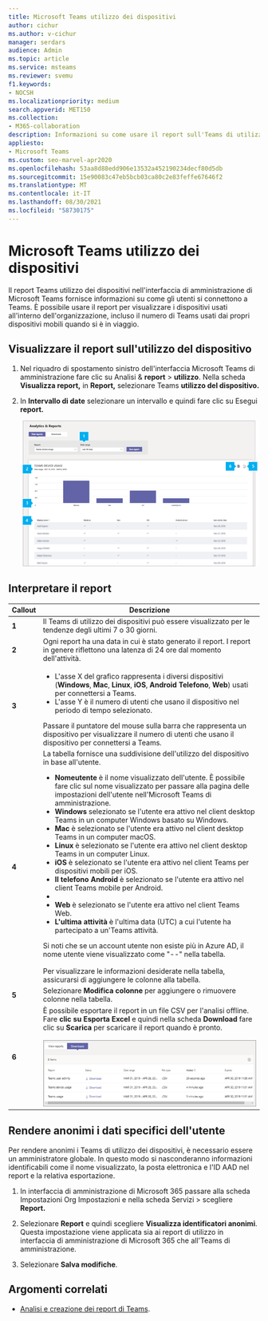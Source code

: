 ```yaml
---
title: Microsoft Teams utilizzo dei dispositivi
author: cichur
ms.author: v-cichur
manager: serdars
audience: Admin
ms.topic: article
ms.service: msteams
ms.reviewer: svemu
f1.keywords:
- NOCSH
ms.localizationpriority: medium
search.appverid: MET150
ms.collection:
- M365-collaboration
description: Informazioni su come usare il report sull'Teams di utilizzo dei dispositivi nell'interfaccia di amministrazione di Microsoft Teams per vedere in che modo gli utenti dell'organizzazione si connettono a Teams.
appliesto:
- Microsoft Teams
ms.custom: seo-marvel-apr2020
ms.openlocfilehash: 53aa8d88edd906e13532a452190234decf80d5db
ms.sourcegitcommit: 15e90083c47eb5bcb03ca80c2e83feffe67646f2
ms.translationtype: MT
ms.contentlocale: it-IT
ms.lasthandoff: 08/30/2021
ms.locfileid: "58730175"
---
```

# <a name="microsoft-teams-device-usage-report"></a>Microsoft Teams utilizzo dei dispositivi

Il report Teams utilizzo dei dispositivi nell'interfaccia di amministrazione di Microsoft Teams fornisce informazioni su come gli utenti si connettono a Teams. È possibile usare il report per visualizzare i dispositivi usati all'interno dell'organizzazione, incluso il numero di Teams usati dai propri dispositivi mobili quando si è in viaggio.  

## <a name="view-the-device-usage-report"></a>Visualizzare il report sull'utilizzo del dispositivo

1. Nel riquadro di spostamento sinistro dell'interfaccia Microsoft Teams di amministrazione fare clic su Analisi & **report**  >  **utilizzo**. Nella scheda **Visualizza report,** in **Report,** selezionare Teams **utilizzo del dispositivo.**
2. In **Intervallo di date** selezionare un intervallo e quindi fare clic su Esegui **report.**

    ![Screenshot del report sull Teams di utilizzo dei dispositivi nell'Teams di amministrazione con callout.](../media/teams-reports-device-usage-with-callouts.png "Screenshot del report sull Teams di utilizzo dei dispositivi nell'Teams di amministrazione con callout")

## <a name="interpret-the-report"></a>Interpretare il report

|Callout |Descrizione  |
|--------|-------------|
|**1**   |Il Teams di utilizzo dei dispositivi può essere visualizzato per le tendenze degli ultimi 7 o 30 giorni.  |
|**2**   |Ogni report ha una data in cui è stato generato il report. I report in genere riflettono una latenza di 24 ore dal momento dell'attività. |
|**3**   |<ul><li>L'asse X del grafico rappresenta i diversi dispositivi (**Windows**, **Mac**, **Linux**, **iOS**, **Android Telefono**, **Web**) usati per connettersi a Teams. </li><li>L'asse Y è il numero di utenti che usano il dispositivo nel periodo di tempo selezionato.</li> </ul>Passare il puntatore del mouse sulla barra che rappresenta un dispositivo per visualizzare il numero di utenti che usano il dispositivo per connettersi a Teams.|
|**4**   |La tabella fornisce una suddivisione dell'utilizzo del dispositivo in base all'utente. <ul><li>**Nomeutente** è il nome visualizzato dell'utente. È possibile fare clic sul nome visualizzato per passare alla pagina delle impostazioni dell'utente nell'Microsoft Teams di amministrazione. </li><li>**Windows** selezionato se l'utente era attivo nel client desktop Teams in un computer Windows basato su Windows.</li><li>**Mac** è selezionato se l'utente era attivo nel client desktop Teams in un computer macOS. </li> <li>**Linux** è selezionato se l'utente era attivo nel client desktop Teams in un computer Linux. </li> <li>**iOS** è selezionato se l'utente era attivo nel client Teams per dispositivi mobili per iOS.</li><li>**Il telefono Android** è selezionato se l'utente era attivo nel client Teams mobile per Android. <li><li>**Web** è selezionato se l'utente era attivo nel client Teams Web. <li>**L'ultima attività** è l'ultima data (UTC) a cui l'utente ha partecipato a un'Teams attività.</li> </ul> Si noti che se un account utente non esiste più in Azure AD, il nome utente viene visualizzato come "--" nella tabella. <br><br>Per visualizzare le informazioni desiderate nella tabella, assicurarsi di aggiungere le colonne alla tabella. |
|**5**   |Selezionare **Modifica colonne** per aggiungere o rimuovere colonne nella tabella. |
|**6**   |È possibile esportare il report in un file CSV per l'analisi offline. Fare **clic su Esporta Excel** e quindi nella scheda **Download** fare clic su **Scarica** per scaricare il report quando è pronto.<br><br>![Screenshot della scheda Download che mostra i report esportati.](../media/teams-reports-export-to-csv.png)|


## <a name="make-the-user-specific-data-anonymous"></a>Rendere anonimi i dati specifici dell'utente

Per rendere anonimi i Teams di utilizzo dei dispositivi, è necessario essere un amministratore globale. In questo modo si nasconderanno informazioni identificabili come il nome visualizzato, la posta elettronica e l'ID AAD nel report e la relativa esportazione.

1. In interfaccia di amministrazione di Microsoft 365 passare alla scheda  Impostazioni Org Impostazioni e nella scheda Servizi \> scegliere **Report.** 
    
2. Selezionare **Report** e quindi scegliere **Visualizza identificatori anonimi**. Questa impostazione viene applicata sia ai report di utilizzo in interfaccia di amministrazione di Microsoft 365 che all'Teams di amministrazione.
  
3. Selezionare **Salva modifiche**.

## <a name="related-topics"></a>Argomenti correlati

- [Analisi e creazione dei report di Teams](teams-reporting-reference.md).
